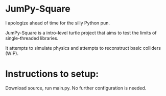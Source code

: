 # JumPy-Square

I apologize ahead of time for the silly Python pun. 

JumPy-Square is a intro-level turtle project that aims to test the limits of single-threaded libraries. 

It attempts to simulate physics and attempts to reconstruct basic colliders (WIP). 

# Instructions to setup:

Download source, run main.py. No further configuration is needed.
